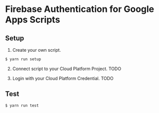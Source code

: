 # Firebase Authentication for Google Apps Scripts

## Setup

1. Create your own script.

``` sh
$ yarn run setup
```

2. Connect script to your Cloud Platform Project.
TODO

3. Login with your Cloud Platform Credential.
TODO

## Test

``` sh
$ yarn run test
```
